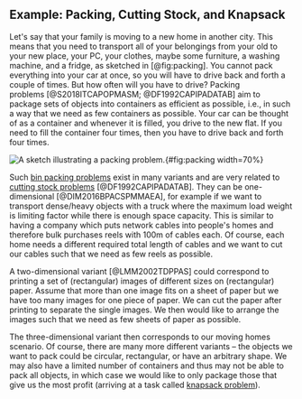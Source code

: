 ## Example: Packing, Cutting Stock, and Knapsack

Let's say that your family is moving to a new home in another city.
This means that you need to transport all of your belongings from your old to your new place, your PC, your clothes, maybe some furniture, a washing machine, and a fridge, as sketched in [@fig:packing].
You cannot pack everything into your car at once, so you will have to drive back and forth a couple of times.
But how often will you have to drive?
Packing problems&nbsp;[@S2018ITCAPOPMASM; @DF1992CAPIPADATAB] aim to package sets of objects into containers as efficient as possible, i.e., in such a way that we need as few containers as possible.
Your car can be thought of as a container and whenever it is filled, you drive to the new flat.
If you need to fill the container four times, then you have to drive back and forth four times.

![A sketch illustrating a packing problem.](\relative.path{packing.svgz}){#fig:packing width=70%}

Such [bin packing problems](https://en.wikipedia.org/wiki/Bin_packing_problem) exist in many variants and are very related to [cutting stock problems](https://en.wikipedia.org/wiki/Cutting_stock_problem)&nbsp;[@DF1992CAPIPADATAB].
They can be one-dimensional&nbsp;[@DIM2016BPACSPMMAEA], for example if we want to transport dense/heavy objects with a truck where the maximum load weight is limiting factor while there is enough space capacity.
This is similar to having a company which puts network cables into people's homes and therefore bulk purchases reels with 100m of cables each.
Of course, each home needs a different required total length of cables and we want to cut our cables such that we need as few reels as possible.

A two-dimensional variant&nbsp;[@LMM2002TDPPAS] could correspond to printing a set of (rectangular) images of different sizes on (rectangular) paper.
Assume that more than one image fits on a sheet of paper but we have too many images for one piece of paper.
We can cut the paper after printing to separate the single images.
We then would like to arrange the images such that we need as few sheets of paper as possible.

The three-dimensional variant then corresponds to our moving homes scenario.
Of course, there are many more different variants &ndash; the objects we want to pack could be circular, rectangular, or have an arbitrary shape.
We may also have a limited number of containers and thus may not be able to pack all objects, in which case we would like to only package those that give us the most profit (arriving at a task called [knapsack problem](https://en.wikipedia.org/wiki/Knapsack_problem)).   
